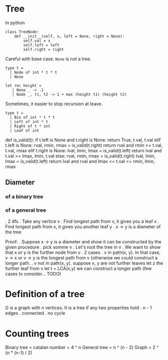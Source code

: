 # Tree

In python
```
class TreeNode:
    def __init__(self, x, left = None, right = None):
        self.val = x
        self.left = left
        self.right = right
```

Careful with base case. `None` is not a tree.

```
type t =
  | Node of int * t * t
  | None

let rec height =
   | None _ -> -1
   | Node _, t1, t2 -> 1 + max (height t1) (height t2)
```


Sometimes, it easier to stop recursion at leave.

```
type t =
  | Bin of int * t * t
  | Left of int * t
  | Right of t * int
  | Leaf of int
```


def is_valid(t):
    if t.left is None and t.right is None:
        return True, t.val, t.val
    elif t.left is None:
        rval, rmin, rmax = is_valid(t.right)
        return rval and rmin >= t.val, t.val, rmax
    elif t.right is None:
        lval, lmin, lmax = is_valid(t.left)
        return lval and t.val >= lmax, lmin, t.val
    else:
        rval, rmin, rmax = is_valid(t.right)
        lval, lmin, lmax = is_valid(t.left)
        return lval and rval and lmax <= t.val <= rmin, lmin, rmax

## Diameter

### of a binary tree

### of a general tree

. 2 dfs
. Take any vertice v
. Find longest path from v, it  gives you a leaf x
. Find longest path from x, it gives you another leaf y
. x -> y is a diameter of the tree

Proof:
. Suppose x -> y is a diameter and show it can be constructed
  by the given procedure
. pick somme v
. Let's root the tree in v
. We want to show that x or y is the further node from v
. 2 cases
  . v in path(x, y). In that case, v -> x or v -> y is
    the longest path from v (otherwise we could construct a
    longer path.
  . v not in path(x, y).
        suppose x, y are not further leaves
        let z the further leaf from v
        let t = LCA(x,y)
        we can construct a longer path (few cases to consider...
        TODO)


# Definition of a tree
G is a graph with n vertices.
It is a tree if any two properties hold
. n - 1 edges
. connected
. no cycle

# Counting trees

Binary tree = catalan number  = 4 ^ n
General tree = n ^ (n - 2)
Graph = 2 ^ (n * (n-1) / 2)











